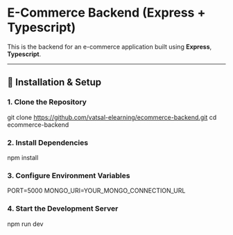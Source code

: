 # E-Commerce Backend (Express + Typescript)

This is the backend for an e-commerce application built using **Express**, **Typescript**.

---

## 🔧 Installation & Setup

### 1️. Clone the Repository

git clone https://github.com/vatsal-elearning/ecommerce-backend.git
cd ecommerce-backend

### 2. Install Dependencies

npm install

### 3. Configure Environment Variables

PORT=5000
MONGO_URI=YOUR_MONGO_CONNECTION_URL

### 4. Start the Development Server

npm run dev
